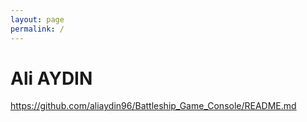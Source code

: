 ```yaml
---
layout: page
permalink: /
---
```


# Ali AYDIN

https://github.com/aliaydin96/Battleship_Game_Console/README.md

